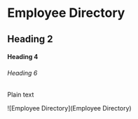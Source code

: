 # Employee Directory

## Heading 2

#### Heading 4

###### Heading 6

Plain text


![Employee Directory](Employee Directory)
